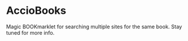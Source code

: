 # AccioBooks
Magic BOOKmarklet for searching multiple sites for the same book. 
Stay tuned for more info.
